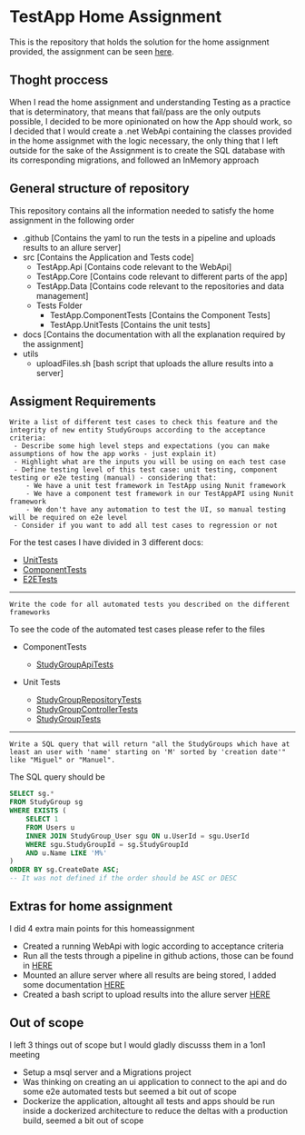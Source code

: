 # TestApp Home Assignment

This is the repository that holds the solution for the home assignment provided, the assignment can be seen [here](docs/homeassignment.md).

## Thoght proccess

When I read the home assignment and understanding Testing as a practice that is determinatory, that means that fail/pass are the only outputs possible, I decided to be more opinionated on how the App should work, so I decided that I would create a .net WebApi containing the classes provided in the home assignmet with the logic necessary, the only thing that I left outside for the sake of the Assignment is to create the SQL database with its corresponding migrations, and followed an InMemory approach

## General structure of repository

This repository contains all the information needed to satisfy the home assignment in the following order

 -  .github [Contains the yaml to run the tests in a pipeline and uploads results to an allure server]
 -  src [Contains the Application and Tests code]
    - TestApp.Api [Contains code relevant to the WebApi]
    - TestApp.Core [Contains code relevant to different parts of the app]
    - TestApp.Data [Contains code relevant to the repositories and data management]
    - Tests Folder
        - TestApp.ComponentTests [Contains the Component Tests]
        - TestApp.UnitTests [Contains the unit tests]
- docs [Contains the documentation with all the explanation required by the assignment]
- utils
    - uploadFiles.sh [bash script that uploads the allure results into a server]


## Assigment Requirements

```
Write a list of different test cases to check this feature and the integrity of new entity StudyGroups according to the acceptance criteria:
 - Describe some high level steps and expectations (you can make assumptions of how the app works - just explain it)
 - Highlight what are the inputs you will be using on each test case
 - Define testing level of this test case: unit testing, component testing or e2e testing (manual) - considering that:
    - We have a unit test framework in TestApp using Nunit framework
    - We have a component test framework in our TestAppAPI using Nunit framework
    - We don't have any automation to test the UI, so manual testing will be required on e2e level  
 - Consider if you want to add all test cases to regression or not
``` 

 For the test cases I have divided in 3 different docs:
- [UnitTests](docs/unittests.md)
- [ComponentTests](docs/componenttests.md)
- [E2ETests](docs/e2etests.md)

---

```
Write the code for all automated tests you described on the different frameworks
```

To see the code of the automated test cases please refer to the files

 - ComponentTests
    - [StudyGroupApiTests](src/Tests/TestApp.ComponentTests/StudyGroupApiTests.cs)

  - Unit Tests
    - [StudyGroupRepositoryTests](src/Tests/TestApp.UnitTests/Data/StudyGroupRepositoryTests.cs)
    - [StudyGroupControllerTests](src/Tests/TestApp.UnitTests/Api/StudyGroupControllerTests.cs)
    - [StudyGroupTests](src/Tests/TestApp.UnitTests/Core/StudyGroupTests.cs)

---

```
Write a SQL query that will return "all the StudyGroups which have at least an user with 'name' starting on 'M' sorted by 'creation date'" like "Miguel" or "Manuel".
```

The SQL query should be 

``` sql
SELECT sg.*
FROM StudyGroup sg
WHERE EXISTS (
    SELECT 1
    FROM Users u
    INNER JOIN StudyGroup_User sgu ON u.UserId = sgu.UserId
    WHERE sgu.StudyGroupId = sg.StudyGroupId
    AND u.Name LIKE 'M%'
)
ORDER BY sg.CreateDate ASC;
-- It was not defined if the order should be ASC or DESC
```

## Extras for home assignment

I did 4 extra main points for this homeassignment
 - Created a running WebApi with logic according to acceptance criteria
 - Run all the tests through a pipeline in github actions, those can be found in [HERE](https://github.com/testershaven/TestApp/actions)
 - Mounted an allure server where all results are being stored, I added some documentation [HERE](./docs/allureserver.md)
 - Created a bash script to upload results into the allure server [HERE](./utils/uploadFiles.sh)

## Out of scope

I left 3 things out of scope but I would gladly discusss them in a 1on1 meeting 

 - Setup a msql server and a Migrations project
 - Was thinking on creating an ui application to connect to the api and do some e2e automated tests but seemed a bit out of scope
 - Dockerize the application, altought all tests and apps should be run inside a dockerized architecture to reduce the deltas with a production build, seemed a bit out of scope
